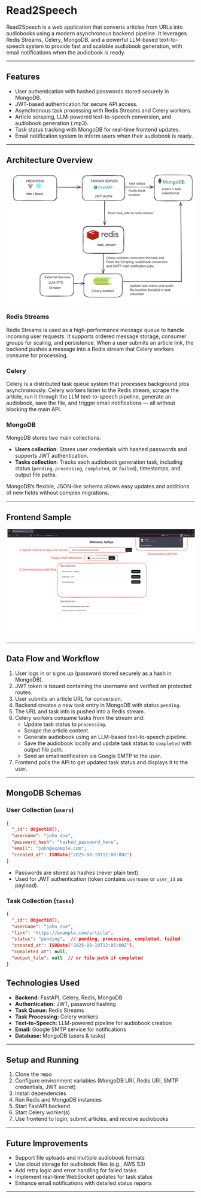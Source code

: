 
# Read2Speech

Read2Speech is a web application that converts articles from URLs into audiobooks using a modern asynchronous backend pipeline. It leverages Redis Streams, Celery, MongoDB, and a powerful LLM-based text-to-speech system to provide fast and scalable audiobook generation, with email notifications when the audiobook is ready.

---

## Features

- User authentication with hashed passwords stored securely in MongoDB.
- JWT-based authentication for secure API access.
- Asynchronous task processing with Redis Streams and Celery workers.
- Article scraping, LLM-powered text-to-speech conversion, and audiobook generation (.mp3).
- Task status tracking with MongoDB for real-time frontend updates.
- Email notification system to inform users when their audiobook is ready.

---

## Architecture Overview

![Architecture](assets/architecture.png)

### Redis Streams

Redis Streams is used as a high-performance message queue to handle incoming user requests. It supports ordered message storage, consumer groups for scaling, and persistence. When a user submits an article link, the backend pushes a message into a Redis stream that Celery workers consume for processing.

### Celery

Celery is a distributed task queue system that processes background jobs asynchronously. Celery workers listen to the Redis stream, scrape the article, run it through the LLM text-to-speech pipeline, generate an audiobook, save the file, and trigger email notifications — all without blocking the main API.

### MongoDB

MongoDB stores two main collections:

- **Users collection**: Stores user credentials with hashed passwords and supports JWT authentication.
- **Tasks collection**: Tracks each audiobook generation task, including status (`pending`, `processing`, `completed`, or `failed`), timestamps, and output file paths.

MongoDB’s flexible, JSON-like schema allows easy updates and additions of new fields without complex migrations.

---

## Frontend Sample

![Frontend Sample](assets/frontendsample.png)

---

## Data Flow and Workflow

1. User logs in or signs up (password stored securely as a hash in MongoDB).
2. JWT token is issued containing the username and verified on protected routes.
3. User submits an article URL for conversion.
4. Backend creates a new task entry in MongoDB with status `pending`.
5. The URL and task info is pushed into a Redis stream.
6. Celery workers consume tasks from the stream and:
   - Update task status to `processing`.
   - Scrape the article content.
   - Generate audiobook using an LLM-based text-to-speech pipeline.
   - Save the audiobook locally and update task status to `completed` with output file path.
   - Send an email notification via Google SMTP to the user.
7. Frontend polls the API to get updated task status and displays it to the user.

---

## MongoDB Schemas

### User Collection (`users`)

```json
{
  "_id": ObjectId(),
  "username": "john_doe",
  "password_hash": "hashed_password_here",
  "email": "john@example.com",
  "created_at": ISODate("2025-08-10T12:00:00Z")
}
````

* Passwords are stored as hashes (never plain text).
* Used for JWT authentication (token contains `username` or `user_id` as payload).

### Task Collection (`tasks`)

```json
{
  "_id": ObjectId(),
  "username": "john_doe",
  "link": "https://example.com/article",
  "status": "pending",  // pending, processing, completed, failed
  "created_at": ISODate("2025-08-10T12:05:00Z"),
  "completed_at": null,
  "output_file": null  // or file path if completed
}
```

## Technologies Used

* **Backend:** FastAPI, Celery, Redis, MongoDB
* **Authentication:** JWT, password hashing
* **Task Queue:** Redis Streams
* **Task Processing:** Celery workers
* **Text-to-Speech:** LLM-powered pipeline for audiobook creation
* **Email:** Google SMTP service for notifications
* **Database:** MongoDB (users & tasks)

---

## Setup and Running

1. Clone the repo
2. Configure environment variables (MongoDB URI, Redis URI, SMTP credentials, JWT secret)
3. Install dependencies
4. Run Redis and MongoDB instances
5. Start FastAPI backend
6. Start Celery worker(s)
7. Use frontend to login, submit articles, and receive audiobooks

---

## Future Improvements

* Support file uploads and multiple audiobook formats
* Use cloud storage for audiobook files (e.g., AWS S3)
* Add retry logic and error handling for failed tasks
* Implement real-time WebSocket updates for task status
* Enhance email notifications with detailed status reports

---


